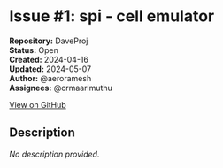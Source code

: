 # Issue #1: spi - cell emulator

**Repository:** DaveProj  
**Status:** Open  
**Created:** 2024-04-16  
**Updated:** 2024-05-07  
**Author:** @aeroramesh  
**Assignees:** @crmaarimuthu  

[View on GitHub](https://github.com/Simtestlab/DaveProj/issues/1)

## Description

*No description provided.*